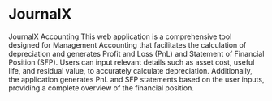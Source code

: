 # JournalX

JournalX Accounting
This web application is a comprehensive tool designed
for Management Accounting that facilitates the
calculation of depreciation and generates Profit and Loss
(PnL) and Statement of Financial Position (SFP). Users
can input relevant details such as asset cost, useful life,
and residual value, to accurately calculate depreciation.
Additionally, the application generates PnL and SFP
statements based on the user inputs, providing a
complete overview of the financial position.
